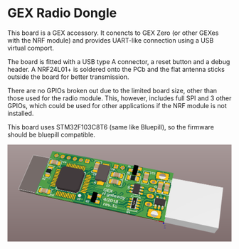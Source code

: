 GEX Radio Dongle
================

This board is a GEX accessory. It conencts to GEX Zero (or other GEXes with the NRF module)
and provides UART-like connection using a USB virtual comport.

The board is fitted with a USB type A connector, a reset button and a debug header.
A NRF24L01+ is soldered onto the PCb and the flat antenna sticks outside the board for better transmission.

There are no GPIOs broken out due to the limited board size, other than those used for the radio module. This, however, 
includes full SPI and 3 other GPIOs, which could be used for other applications if the NRF module is not installed.

This board uses STM32F103C8T6 (same like Bluepill), so the firmware should be bluepill compatible.

![pic](gd1c2.PNG)
